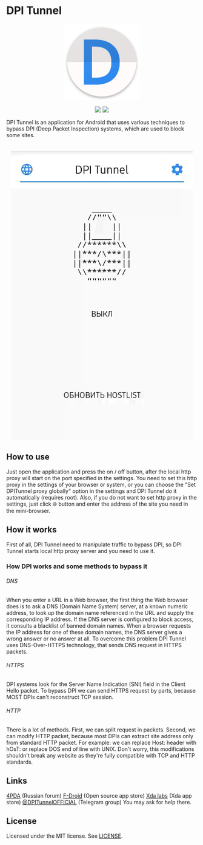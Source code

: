 # DPI Tunnel
<p align="center">
    <img src="assets/logo.png" alt="DPI Tunnel logo" width="200">
</p>
<p align="center">
    <img src="https://img.shields.io/github/license/zhenyolka/DPITunnel.svg?color=ff6f00&style=flat-square?cacheSeconds=3600"> 
    <img src="https://img.shields.io/github/repo-size/zhenyolka/DPITunnel.svg?color=ff6f00&style=flat-square?cacheSeconds=3600">
</p>

DPI Tunnel is an application for Android that uses various techniques to bypass DPI (Deep Packet Inspection) systems, which are used to block some sites.

<p align="center">
    <img src="assets/demo.gif" alt="DPI Tunnel demo" style="margin-top: 20px;">
</p>

## How to use

Just open the application and press the on / off button, after the local http proxy will start on the port specified in the settings.
You need to set this http proxy in the settings of your browser or system, or you can choose the "Set DPITunnel proxy globally" option in the settings and DPI Tunnel do it automatically (requires root). Also, if you do not want to set http proxy in the settings, just click &#127760; button and enter the address of the site you need in the mini-browser.

## How it works

First of all, DPI Tunnel need to manipulate traffic to bypass DPI, so DPI Tunnel starts local http proxy server and you need to use it.

### How DPI works and some methods to bypass it

###### DNS

When you enter a URL in a Web browser, the first thing the Web browser does is to ask a DNS (Domain Name System) server, at a known numeric address, to look up the domain name referenced in the URL and supply the corresponding IP address.
If the DNS server is configured to block access, it consults a blacklist of banned domain names. When a browser requests the IP address for one of these domain names, the DNS server gives a wrong answer or no answer at all.
To overcome this problem DPI Tunnel uses DNS-Over-HTTPS technology, that sends DNS request in HTTPS packets.

###### HTTPS

DPI systems look for the Server Name Indication (SNI) field in the Client Hello packet.
To bypass DPI we can send HTTPS request by parts, because MOST DPIs can't reconstruct TCP session.

###### HTTP

There is a lot of methods.
First, we can split request in packets.
Second, we can modify HTTP packet, because most DPIs can extract site address only from standard HTTP packet. For example: we can replace Host: header with hOsT: or replace DOS end of line with UNIX. Don't worry, this modifications shouldn't break any website as they're fully compatible with TCP and HTTP standards.

## Links
[4PDA](https://4pda.ru/forum/index.php?showtopic=981039) (Russian forum)
[F-Droid](https://f-droid.org/en/packages/ru.evgeniy.dpitunnel) (Open source app store)
[Xda labs](https://labs.xda-developers.com/store/app/ru.evgeniy.dpitunnel) (Xda app store)
[@DPITunnelOFFICIAL](https://t.me/DPITunnelOFFICIAL) (Telegram group) You may ask for help there.

## License

Licensed under the MIT license. See [LICENSE](https://github.com/zhenyolka/DPITunnel/blob/master/LICENSE "LICENSE").
